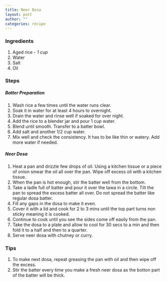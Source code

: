 ```yaml
---
title: Neer Dosa
layout: post
author: ""
categories: recipe
---
```


### Ingredients

1. Aged rice - *1 cup*
2. Water
3. Salt
4. Oil

### Steps

##### Batter Preparation

1. Wash rice a few times until the water runs clear.
2. Soak it in water for at least 4 hours to overnight.
3. Drain the water and rinse well if soaked for over night.
4. Add the rice to a blender jar and pour 1 cup water.
5. Blend until smooth. Transfer to a batter bowl.
6. Add salt and another 1/2 cup water.
7. Mix well and check the consistency. It has to be like thin or watery. Add more water if needed.

##### Neer Dosa

1. Heat a pan and drizzle few drops of oil. Using a kitchen tissue or a piece of onion smear the oil all over the pan. Wipe off excess oil with a kitchen tissue.
2. When the pan is hot enough, stir the batter well from the bottom.
3. Take a ladle full of batter and pour it over the tawa in a circle. Tilt the pan to spread the excess batter all over. Do not spread the batter like regular dosa batter.
4. Fill any gaps in the dosa to make it even.
5. Cover it with a lid and cook for 2 to 3 mins until the top part turns non sticky meaning it is cooked.
6. Continue to cook until you see the sides come off easily from the pan.
7. Take the dosa to a plate and allow to cool for 30 secs to a min and then fold it to a half and then to a quarter.
8. Serve neer dosa with chutney or curry.

### Tips

1. To make next dosa, repeat greasing the pan with oil and then wipe off the excess.
2. Stir the batter every time you make a fresh neer dosa as the botton part of the batter will be thick.